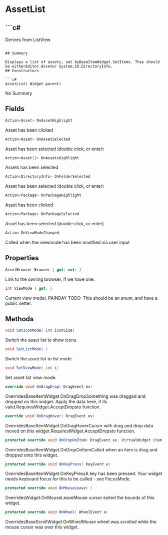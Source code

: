 # AssetList

## ```c#
Derives from ListView
```

## Summary

Displays a list of assets, set byBaseItemWidget.SetItems. They should be eitherEditor.Assetor System.IO.DirectoryInfo.
## Constructors

```c#
AssetList( Widget parent) 
```
No Summary
## Fields

```c#
Action<Asset> OnAssetHighlight
```
Asset has been clicked
```c#
Action<Asset> OnAssetSelected
```
Asset has been selected (double click, or enter)
```c#
Action<Asset[]> OnAssetsHighlight
```
Assets has been selected
```c#
Action<DirectoryInfo> OnFolderSelected
```
Asset has been selected (double click, or enter)
```c#
Action<Package> OnPackageHighlight
```
Asset has been clicked
```c#
Action<Package> OnPackageSelected
```
Asset has been selected (double click, or enter)
```c#
Action OnViewModeChanged
```
Called when the viewmode has been modified via user input
## Properties

```c#
AssetBrowser Browser { get; set; } 
```
Link to the owning browser, if we have one.
```c#
int ViewMode { get; } 
```
Current view model.
PAINDAY TODO: This should be an enum, and have a public setter.
## Methods

```c#
void SetIconMode( int iconSize) 
```
Switch the asset list to show icons.
```c#
void SetListMode( ) 
```
Switch the asset list to list mode.
```c#
void SetViewMode( int i) 
```
Set asset list view mode.
```c#
override void OnDragDrop( DragEvent ev) 
```
OverridesBaseItemWidget.OnDragDropSomething was dragged and dropped on this widget. Apply the data here, if its valid.RequiresWidget.AcceptDropsto function.
```c#
override void OnDragHover( DragEvent ev) 
```
OverridesBaseItemWidget.OnDragHoverCursor with drag and drop data moved on this widget.RequiresWidget.AcceptDropsto function.
```c#
protected override void OnDropOnItem( DragEvent ev, VirtualWidget item) 
```
OverridesBaseItemWidget.OnDropOnItemCalled when an item is drag and dropped onto this widget.
```c#
protected override void OnKeyPress( KeyEvent e) 
```
OverridesBaseItemWidget.OnKeyPressA key has been pressed. Your widget needs keyboard focus for this to be called - see FocusMode.
```c#
protected override void OnMouseLeave( ) 
```
OverridesWidget.OnMouseLeaveMouse cursor exited the bounds of this widget.
```c#
protected override void OnWheel( WheelEvent e) 
```
OverridesBaseScrollWidget.OnWheelMouse wheel was scrolled while the mouse cursor was over this widget.
